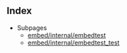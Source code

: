 # 

## Index

* Subpages
  * [embed/internal/embedtest](internal/embedtest.md)
  * [embed/internal/embedtest_test](internal/embedtest_test.md)


